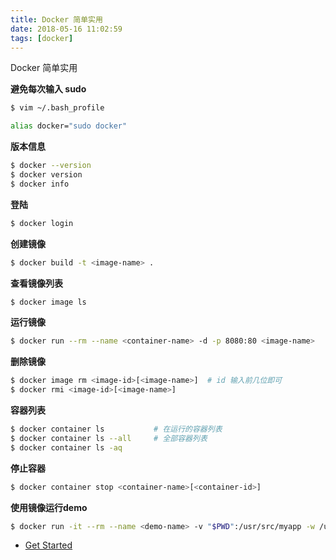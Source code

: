 ```yaml
---
title: Docker 简单实用
date: 2018-05-16 11:02:59
tags: [docker]
---
```


Docker 简单实用

<!-- more --><!-- toc -->

**避免每次输入 sudo**

```bash
$ vim ~/.bash_profile

alias docker="sudo docker"
```

**版本信息**

```bash
$ docker --version
$ docker version
$ docker info
```

**登陆**

```bash
$ docker login
```

**创建镜像**

```bash
$ docker build -t <image-name> .
```

**查看镜像列表**

```bash
$ docker image ls
```

**运行镜像**

```bash
$ docker run --rm --name <container-name> -d -p 8080:80 <image-name>
```

**删除镜像**

```bash
$ docker image rm <image-id>[<image-name>]  # id 输入前几位即可
$ docker rmi <image-id>[<image-name>]
```

**容器列表**

```bash
$ docker container ls           # 在运行的容器列表
$ docker container ls --all     # 全部容器列表
$ docker container ls -aq
```

**停止容器**

```bash
$ docker container stop <container-name>[<container-id>]
```

**使用镜像运行demo**

```bash
$ docker run -it --rm --name <demo-name> -v "$PWD":/usr/src/myapp -w /usr/src/myapp -p 8006:8005 python:3.5 python app.py
```

- [Get Started](https://docs.docker.com/get-started/)
